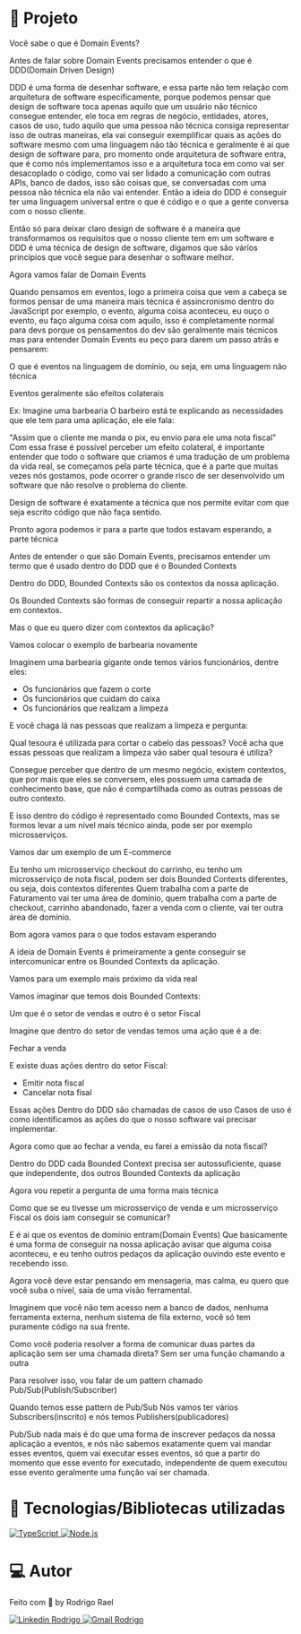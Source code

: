 # :page_with_curl: Projeto

<LINKEDIN>
Você sabe o que é Domain Events?
</LINKEDIN>

Antes de falar sobre Domain Events precisamos entender o que é DDD(Domain Driven Design)

DDD é uma forma de desenhar software, e essa parte não tem relação com arquitetura de software especificamente, porque podemos pensar que design de software toca apenas aquilo que um usuário não técnico consegue entender, ele toca em regras de negócio, entidades, atores, casos de uso, tudo aquilo que uma pessoa não técnica consiga representar isso de outras maneiras, ela vai conseguir exemplificar quais as ações do software mesmo com uma linguagem não tão técnica e geralmente é ai que design de software para, pro momento onde arquitetura de software entra, que é como nós implementamos isso e a arquitetura toca em como vai ser desacoplado o código, como vai ser lidado a comunicação com outras APIs, banco de dados, isso são coisas que, se conversadas com uma pessoa não técnica ela não vai entender. Então a ideia do DDD é conseguir ter uma linguagem universal entre o que é código e o que a gente conversa com o nosso cliente.

Então só para deixar claro design de software é a maneira que transformamos os requisitos que o nosso cliente tem em um software e DDD é uma técnica de design de software, digamos que são vários princípios que você segue para desenhar o software melhor.

Agora vamos falar de Domain Events

Quando pensamos em eventos, logo a primeira coisa que vem a cabeça se formos pensar de uma maneira mais técnica é assincronismo dentro do JavaScript por exemplo, o evento, alguma coisa aconteceu, eu ouço o evento, eu faço alguma coisa com aquilo, isso é completamente normal para devs porque os pensamentos do dev são geralmente mais técnicos mas para entender Domain Events eu peço para darem um passo atrás e pensarem:

O que é eventos na linguagem de domínio, ou seja, em uma linguagem não técnica

Eventos geralmente são efeitos colaterais

Ex: Imagine uma barbearia
O barbeiro está te explicando as necessidades que ele tem para uma aplicação, ele ele fala:

"Assim que o cliente me manda o pix, eu envio para ele uma nota fiscal"
Com essa frase é possível perceber um efeito colateral, é importante entender que todo o software que criamos é uma tradução de um problema da vida real, se começamos pela parte técnica, que é a parte que muitas vezes nós gostamos, pode ocorrer o grande risco de ser desenvolvido um software que não resolve o problema do cliente.

Design de software é exatamente a técnica que nos permite evitar com que seja escrito código que não faça sentido.

<LINKEDIN>
Pronto agora podemos ir para a parte que todos estavam esperando, a parte técnica
</LINKEDIN>

Antes de entender o que são Domain Events, precisamos entender um termo que é usado dentro do DDD que é o Bounded Contexts

Dentro do DDD, Bounded Contexts são os contextos da nossa aplicação.

Os Bounded Contexts são formas de conseguir repartir a nossa aplicação em contextos.

Mas o que eu quero dizer com contextos da aplicação?

Vamos colocar o exemplo de barbearia novamente

Imaginem uma barbearia gigante onde temos vários funcionários, dentre eles:

- Os funcionários que fazem o corte
- Os funcionários que cuidam do caixa
- Os funcionários que realizam a limpeza

E você chaga lá nas pessoas que realizam a limpeza e pergunta:

Qual tesoura é utilizada para cortar o cabelo das pessoas?
Você acha que essas pessoas que realizam a limpeza vão saber qual tesoura é utiliza?

Consegue perceber que dentro de um mesmo negócio, existem contextos, que por mais que eles se conversem, eles possuem uma camada de conhecimento base, que não é compartilhada como as outras pessoas de outro contexto.

E isso dentro do código é representado como Bounded Contexts, mas se formos levar a um nível mais técnico ainda, pode ser por exemplo microsserviços.

Vamos dar um exemplo de um E-commerce

Eu tenho um microsserviço checkout do carrinho, eu tenho um microsserviço de nota fiscal, podem ser dois Bounded Contexts diferentes, ou seja, dois contextos diferentes
Quem trabalha com a parte de Faturamento vai ter uma área de domínio, quem trabalha com a parte de checkout, carrinho abandonado, fazer a venda com o cliente, vai ter outra área de domínio.

Bom agora vamos para o que todos estavam esperando

A ideia de Domain Events é primeiramente a gente conseguir se intercomunicar entre os Bounded Contexts da aplicação.

Vamos para um exemplo mais próximo da vida real

Vamos imaginar que temos dois Bounded Contexts:

Um que é o setor de vendas e outro é o setor Fiscal

Imagine que dentro do setor de vendas temos uma ação que é a de:

Fechar a venda

E existe duas ações dentro do setor Fiscal:

- Emitir nota fiscal
- Cancelar nota fisal

Essas ações Dentro do DDD são chamadas de casos de uso
Casos de uso é como identificamos as ações do que o nosso software vai precisar implementar.

Agora como que ao fechar a venda, eu farei a emissão da nota fiscal?

Dentro do DDD cada Bounded Context precisa ser autossuficiente, quase que independente, dos outros Bounded Contexts da aplicação

Agora vou repetir a pergunta de uma forma mais técnica

Como que se eu tivesse um microsserviço de venda e um microsserviço Fiscal os dois iam conseguir se comunicar?

E é ai que os eventos de domínio entram(Domain Events)
Que basicamente é uma forma de conseguir na nossa aplicação avisar que alguma coisa aconteceu, e eu tenho outros pedaços da aplicação ouvindo este evento e recebendo isso.

Agora você deve estar pensando em mensageria, mas calma, eu quero que você suba o nível, saía de uma visão ferramental.

Imaginem que você não tem acesso nem a banco de dados, nenhuma ferramenta externa, nenhum sistema de fila externo, você só tem puramente código na sua frente.

Como você poderia resolver a forma de comunicar duas partes da aplicação sem ser uma chamada direta? Sem ser uma função chamando a outra

Para resolver isso, vou falar de um pattern chamado Pub/Sub(Publish/Subscriber)

Quando temos esse pattern de Pub/Sub
Nós vamos ter vários Subscribers(inscrito) e nós temos Publishers(publicadores)

Pub/Sub nada mais é do que uma forma de inscrever pedaços da nossa aplicação a eventos, e nós não sabemos exatamente quem vai mandar esses eventos, quem vai executar esses eventos, só que a partir do momento que esse evento for executado, independente de quem executou esse evento geralmente uma função vai ser chamada.

# 🚀 Tecnologias/Bibliotecas utilizadas

<a href="https://www.typescriptlang.org/" target="_blank"> <img src="https://img.shields.io/badge/-TypeScript-3178C6?style=flat-square&logo=TypeScript&logoColor=white" alt="TypeScript"> </a>
<a href="https://nodejs.dev/" target="_blank"> <img src="https://img.shields.io/badge/-Node.js-32CD32?style=flat-square&logo=Node.js&logoColor=white" alt="Node.js"> </a>

# 💻 Autor

Feito com 💜 by Rodrigo Rael

<a href="https://www.linkedin.com/in/rodrigo-rael-a7a4b51a9/" target="_blank"> <img src="https://img.shields.io/badge/-RodrigoRael-blue?style=flat-square&logo=Linkedin&logoColor=white&link=https" alt="Linkedin Rodrigo"> </a>
<a href="https://img.shields.io/badge/-rodrigorael53@gmail.com-c14438?style=flat-square&logo=Gmail&logoColor=white&link=mailto:rodrigorael53@gmail.com" target="_blank"> <img src="https://img.shields.io/badge/-rodrigorael53@gmail.com-c14438?style=flat-square&logo=Gmail&logoColor=white&link=mailto:rodrigorael53@gmail.com" alt="Gmail Rodrigo"> </a>
